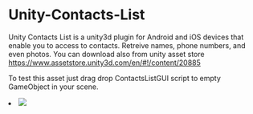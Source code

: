 # Unity-Contacts-List
Unity Contacts List is a unity3d plugin for Android and iOS devices that enable you to access to contacts. Retreive names, phone numbers, and even photos.
You can download also from unity asset store
https://www.assetstore.unity3d.com/en/#!/content/20885

To test this asset just drag drop ContactsListGUI script to empty GameObject in your scene.

<li>
    <a href="https://www.paypal.com/cgi-bin/webscr?cmd=_s-xclick&hosted_button_id=6B8XHP9N5DXBW">
        <img src="https://www.paypalobjects.com/webstatic/en_US/btn/btn_donate_cc_147x47.png">
        </img>
    </a>
</li>
